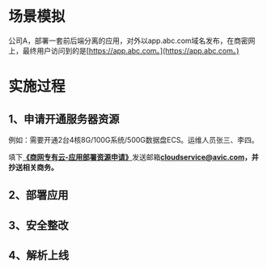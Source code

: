 # 场景模拟

公司A，部署一套前后端分离的应用，对外以app.abc.com域名发布，在商密网上，最终用户访问到的是[https://app.abc.com。](https://app.abc.com。)

# 实施过程

## 1、申请开通服务器资源

例如：需要开通2台4核8G/100G系统/500G数据盘ECS。运维人员张三、李四。

填下[**《商网专有云-应用部署资源申请》**](/assets/xxxx系统-商网专有云-应用部署资源申请-V3.0.xlsx)发送邮箱**cloudservice@avic.com，并抄送相关商务。**



## 2、部署应用

## 3、安全整改

## 4、解析上线



